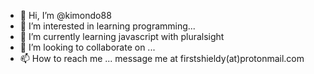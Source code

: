 - 👋 Hi, I’m @kimondo88
- 👀 I’m interested in learning programming...
- 🌱 I’m currently learning javascript with pluralsight
- 💞️ I’m looking to collaborate on ...
- 📫 How to reach me ... message me at firstshieldy(at)protonmail.com

<!---
kimondo88/kimondo88 is a ✨ special ✨ repository because its `README.md` (this file) appears on your GitHub profile.
You can click the Preview link to take a look at your changes.
--->
